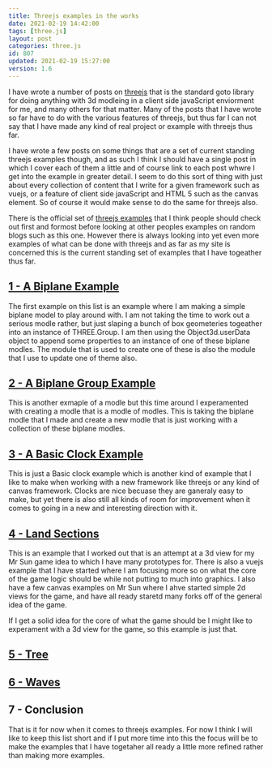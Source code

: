 ```yaml
---
title: Threejs examples in the works
date: 2021-02-19 14:42:00
tags: [three.js]
layout: post
categories: three.js
id: 807
updated: 2021-02-19 15:27:00
version: 1.6
---
```


I have wrote a number of posts on [threejs](https://threejs.org/) that is the standard goto library for doing anything with 3d modleing in a client side javaScript enviorment for me, and many others for that matter. Many of the posts that I have wrote so far have to do with the various features of threejs, but thus far I can not say that I have made any kind of real project or example with threejs thus far.

I have wrote a few posts on some things that are a set of current standing threejs examples though, and as such I think I should have a single post in which I cover each of them a little and of course link to each post whwre I get into the example in greater detail. I seem to do this sort of thing with just about every collection of content that I write for a given framework such as vuejs, or a feature of client side javaScript and HTML 5 such as the canvas element. So of course it would make sense to do the same for threejs also.

There is the official set of [threejs examples](https://threejs.org/examples/) that I think people should check out first and formost before looking at other peoples examples on random blogs such as this one. However there is always looking into yet even more examples of what can be done with threejs and as far as my site is concerned this is the current standing set of examples that I have togeather thus far.

<!-- more -->

## [ 1 - A Biplane Example](/2021/02/17/threejs-examples-biplane/)

The first example on this list is an example where I am making a simple biplane model to play around with. I am not taking the time to work out a serious modle rather, but just slaping a bunch of box geometeries togeather into an instance of THREE.Group. I am then using the Object3d.userData object to append some properties to an instance of one of these biplane modles. The module that is used to create one of these is also the module that I use to update one of theme also.

## [ 2 - A Biplane Group Example](/2021/02/18/threejs-examples-biplane-group/)

This is another exmaple of a modle but this time around I experamented with creating a modle that is a modle of modles. This is taking the biplane modle that I made and create a new modle that is just working with a collection of these biplane modles.

## [ 3 - A Basic Clock Example](/2019/12/16/threejs-examples-clock-basic/)

This is just a Basic clock example which is another kind of example that I like to make when working with a new framework like threejs or any kind of canvas framework. Clocks are nice becuase they are ganeraly easy to make, but yet there is also still all kinds of room for improvement when it comes to going in a new and interesting direction with it.

## [ 4 - Land Sections](/2021/02/15/threejs-examples-land-sections/) 

This is an example that I worked out that is an attempt at a 3d view for my Mr Sun game idea to which I have many prototypes for. There is also a vuejs example that I have started where I am focusing more so on what the core of the game logic should be while not putting to much into graphics. I also have a few canvas examples on Mr Sun where I ahve started simple 2d views for the game, and have all ready staretd many forks off of the general idea of the game.

If I get a solid idea for the core of what the game should be I might like to experament with a 3d view for the game, so this example is just that.

## [ 5 - Tree](/2019/07/30/threejs-examples-tree/) 

## [ 6 - Waves](/2018/11/14/threejs-examples-waves/) 

## 7 - Conclusion

That is it for now when it comes to threejs examples. For now I think I will like to keep this list short and if I put more time into this the focus will be to make the examples that I have togetaher all ready a little more refined rather than making more examples.